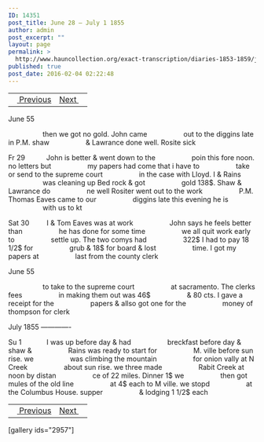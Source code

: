 ```yaml
---
ID: 14351
post_title: June 28 – July 1 1855
author: admin
post_excerpt: ""
layout: page
permalink: >
  http://www.hauncollection.org/exact-transcription/diaries-1853-1859/june-28-july-1-1855/
published: true
post_date: 2016-02-04 02:22:48
---
```

<table style="width: 100%;" align="center">
<tbody>
<tr>
<td><a href="http://www.hauncollection.org/version-2/diaries-1853-1859/june-24-june-28-1855/"><img src="https://lh3.googleusercontent.com/-EFJpxxNiPNw/VqgtWBCZrMI/AAAAAAAAAFU/WfY4lPFWWkg/s800-Ic42/Soeb-Plain-Arrows-8-10px.png" alt="" width="10" height="10" /> Previous</a></td>
<td style="text-align: right;"><a href="http://www.hauncollection.org/version-2/diaries-1853-1859/july-2-july-5-1855/">Next <img src="https://lh3.googleusercontent.com/-67k0cYlpXHw/VqgtWKz1MXI/AAAAAAAAAFU/k9PW_Piyurk/s800-Ic42/Soeb-Plain-Arrows-5-10px.png" alt="" width="10" height="10" /></a></td>
</tr>
</tbody>
</table>
June 55

<span style="margin-left: 70px;">then we got no gold. John came
<span style="margin-left: 70px;">out to the diggins late in P.M. shaw
<span style="margin-left: 70px;">&amp; Lawrance done well. Rosite sick</span></span></span>

Fr 29           John is better &amp; went down to the
<span style="margin-left: 70px;">poin this fore noon. no letters but
<span style="margin-left: 70px;">my papers had come that i have to
<span style="margin-left: 70px;">take or send to the supreme court
<span style="margin-left: 70px;">in the case with Lloyd. I &amp; Rains
<span style="margin-left: 70px;">was cleaning up Bed rock &amp; got
<span style="margin-left: 70px;">gold 138$. Shaw &amp; Lawrance do
<span style="margin-left: 70px;">ne well Rositer went out to the work
<span style="margin-left: 70px;">P.M. Thomas Eaves came to our
<span style="margin-left: 70px;">diggins late this evening he is
<span style="margin-left: 70px;">with us to kt</span></span></span></span></span></span></span></span></span></span>

Sat 30         I &amp; Tom Eaves was at work
<span style="margin-left: 70px;">John says he feels better than
<span style="margin-left: 70px;">he has done for some time
<span style="margin-left: 70px;">we all quit work early to
<span style="margin-left: 70px;">settle up. The two comys had
<span style="margin-left: 70px;">322$ I had to pay 18 1/2$ for
<span style="margin-left: 70px;">grub &amp; 18$ for board &amp; lost
<span style="margin-left: 70px;">time. I got my papers at
<span style="margin-left: 70px;">last from the county clerk</span></span></span></span></span></span></span></span>

June 55

<span style="margin-left: 70px;">to take to the supreme court
<span style="margin-left: 70px;">at sacramento. The clerks fees
<span style="margin-left: 70px;">in making them out was 46$
<span style="margin-left: 70px;">&amp; 80 cts. I gave a receipt for the
<span style="margin-left: 70px;">papers &amp; allso got one for the
<span style="margin-left: 70px;">money of thompson for clerk</span></span></span></span></span></span>

July 1855 ————-

Su 1             I was up before day &amp; had
<span style="margin-left: 70px;">breckfast before day &amp; shaw &amp;
<span style="margin-left: 70px;">Rains was ready to start for
<span style="margin-left: 70px;">M. ville before sun rise. we
<span style="margin-left: 70px;">was climbing the mountain
<span style="margin-left: 70px;">for onion vally at N Creek
<span style="margin-left: 70px;">about sun rise. we three made
<span style="margin-left: 70px;">Rabit Creek at noon by distan
<span style="margin-left: 70px;">ce of 22 miles. Dinner 1$ we
<span style="margin-left: 70px;">then got mules of the old line
<span style="margin-left: 70px;">at 4$ each to M ville. we stopd
<span style="margin-left: 70px;">at the Columbus House. supper
<span style="margin-left: 70px;">&amp; lodging 1 1/2$ each</span></span></span></span></span></span></span></span></span></span></span></span>
<table style="width: 100%;" align="center">
<tbody>
<tr>
<td><a href="http://www.hauncollection.org/version-2/diaries-1853-1859/june-24-june-28-1855/"><img src="https://lh3.googleusercontent.com/-EFJpxxNiPNw/VqgtWBCZrMI/AAAAAAAAAFU/WfY4lPFWWkg/s800-Ic42/Soeb-Plain-Arrows-8-10px.png" alt="" width="10" height="10" /> Previous</a></td>
<td style="text-align: right;"><a href="http://www.hauncollection.org/version-2/diaries-1853-1859/july-2-july-5-1855/">Next <img src="https://lh3.googleusercontent.com/-67k0cYlpXHw/VqgtWKz1MXI/AAAAAAAAAFU/k9PW_Piyurk/s800-Ic42/Soeb-Plain-Arrows-5-10px.png" alt="" width="10" height="10" /></a></td>
</tr>
</tbody>
</table>
[gallery ids="2957"]